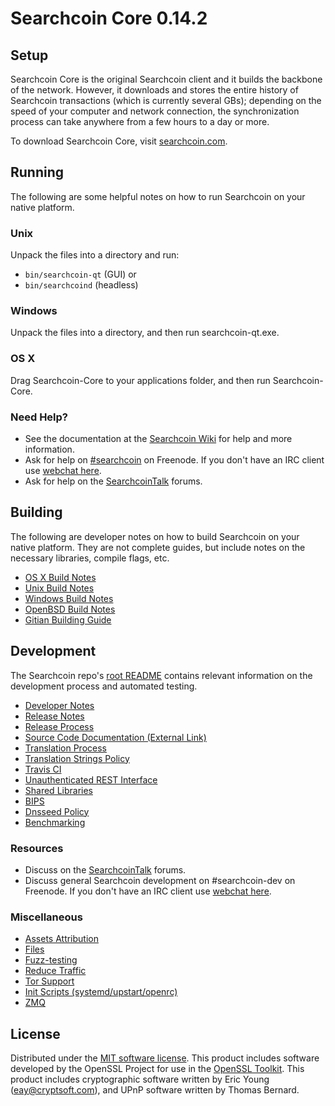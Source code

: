 Searchcoin Core 0.14.2
=====================

Setup
---------------------
Searchcoin Core is the original Searchcoin client and it builds the backbone of the network. However, it downloads and stores the entire history of Searchcoin transactions (which is currently several GBs); depending on the speed of your computer and network connection, the synchronization process can take anywhere from a few hours to a day or more.

To download Searchcoin Core, visit [searchcoin.com](http://www.searchcoin.co.kr).

Running
---------------------
The following are some helpful notes on how to run Searchcoin on your native platform.

### Unix

Unpack the files into a directory and run:

- `bin/searchcoin-qt` (GUI) or
- `bin/searchcoind` (headless)

### Windows

Unpack the files into a directory, and then run searchcoin-qt.exe.

### OS X

Drag Searchcoin-Core to your applications folder, and then run Searchcoin-Core.

### Need Help?

* See the documentation at the [Searchcoin Wiki](https://searchcoin.info/)
for help and more information.
* Ask for help on [#searchcoin](http://webchat.freenode.net?channels=searchcoin) on Freenode. If you don't have an IRC client use [webchat here](http://webchat.freenode.net?channels=searchcoin).
* Ask for help on the [SearchcoinTalk](https://searchcointalk.io/) forums.

Building
---------------------
The following are developer notes on how to build Searchcoin on your native platform. They are not complete guides, but include notes on the necessary libraries, compile flags, etc.

- [OS X Build Notes](build-osx.md)
- [Unix Build Notes](build-unix.md)
- [Windows Build Notes](build-windows.md)
- [OpenBSD Build Notes](build-openbsd.md)
- [Gitian Building Guide](gitian-building.md)

Development
---------------------
The Searchcoin repo's [root README](/README.md) contains relevant information on the development process and automated testing.

- [Developer Notes](developer-notes.md)
- [Release Notes](release-notes.md)
- [Release Process](release-process.md)
- [Source Code Documentation (External Link)](https://dev.visucore.com/searchcoin/doxygen/)
- [Translation Process](translation_process.md)
- [Translation Strings Policy](translation_strings_policy.md)
- [Travis CI](travis-ci.md)
- [Unauthenticated REST Interface](REST-interface.md)
- [Shared Libraries](shared-libraries.md)
- [BIPS](bips.md)
- [Dnsseed Policy](dnsseed-policy.md)
- [Benchmarking](benchmarking.md)

### Resources
* Discuss on the [SearchcoinTalk](https://searchcointalk.io/) forums.
* Discuss general Searchcoin development on #searchcoin-dev on Freenode. If you don't have an IRC client use [webchat here](http://webchat.freenode.net/?channels=searchcoin-dev).

### Miscellaneous
- [Assets Attribution](assets-attribution.md)
- [Files](files.md)
- [Fuzz-testing](fuzzing.md)
- [Reduce Traffic](reduce-traffic.md)
- [Tor Support](tor.md)
- [Init Scripts (systemd/upstart/openrc)](init.md)
- [ZMQ](zmq.md)

License
---------------------
Distributed under the [MIT software license](/COPYING).
This product includes software developed by the OpenSSL Project for use in the [OpenSSL Toolkit](https://www.openssl.org/). This product includes
cryptographic software written by Eric Young ([eay@cryptsoft.com](mailto:eay@cryptsoft.com)), and UPnP software written by Thomas Bernard.
